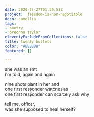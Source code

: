 ```yaml
---
date: 2020-07-27T01:30:51Z
project:  freedom-is-non-negotiable
deco: camellia
tags:
- poetry
- breonna taylor
eleventyExcludeFromCollections: false
title: twenty bullets
color: "#BEBBBB"
featured: []

---
```

she was an emt  
i'm told, again and again

nine shots plant in her and  
one first responder watches as  
one first responder can scarcely ask why

tell me, officer,  
was she supposed to heal herself?